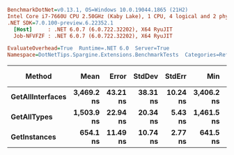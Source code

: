 ``` ini

BenchmarkDotNet=v0.13.1, OS=Windows 10.0.19044.1865 (21H2)
Intel Core i7-7660U CPU 2.50GHz (Kaby Lake), 1 CPU, 4 logical and 2 physical cores
.NET SDK=7.0.100-preview.6.22352.1
  [Host]     : .NET 6.0.7 (6.0.722.32202), X64 RyuJIT
  Job-NFVFZF : .NET 6.0.7 (6.0.722.32202), X64 RyuJIT

EvaluateOverhead=True  Runtime=.NET 6.0  Server=True  
Namespace=DotNetTips.Spargine.Extensions.BenchmarkTests  Categories=Reflection  

```
|           Method |       Mean |    Error |   StdDev |   StdErr |        Min |         Q1 |     Median |         Q3 |        Max |        Op/s | CI99.9% Margin | Iterations | Kurtosis | MValue | Skewness | Rank | LogicalGroup | Baseline | Code Size |  Gen 0 | Allocated |
|----------------- |-----------:|---------:|---------:|---------:|-----------:|-----------:|-----------:|-----------:|-----------:|------------:|---------------:|-----------:|---------:|-------:|---------:|-----:|------------- |--------- |----------:|-------:|----------:|
| **GetAllInterfaces** | **3,469.2 ns** | **43.21 ns** | **38.31 ns** | **10.24 ns** | **3,406.2 ns** | **3,435.4 ns** | **3,476.1 ns** | **3,499.3 ns** | **3,518.2 ns** |   **288,254.4** |       **43.21 ns** |      **14.00** |    **1.429** |  **2.000** |  **-0.2764** |    **3** |            ***** |       **No** |     **354 B** | **0.4082** |   **3,651 B** |
|      **GetAllTypes** | **1,503.9 ns** | **22.94 ns** | **20.34 ns** |  **5.43 ns** | **1,461.5 ns** | **1,491.1 ns** | **1,510.9 ns** | **1,518.3 ns** | **1,537.0 ns** |   **664,942.8** |       **22.94 ns** |      **14.00** |    **2.221** |  **2.000** |  **-0.4144** |    **2** |            ***** |       **No** |     **303 B** | **0.0420** |     **392 B** |
|     **GetInstances** |   **654.1 ns** | **11.49 ns** | **10.74 ns** |  **2.77 ns** |   **641.5 ns** |   **646.3 ns** |   **651.6 ns** |   **659.9 ns** |   **673.6 ns** | **1,528,770.5** |       **11.49 ns** |      **15.00** |    **1.937** |  **2.000** |   **0.6856** |    **1** |            ***** |       **No** |     **118 B** | **0.0057** |      **56 B** |
